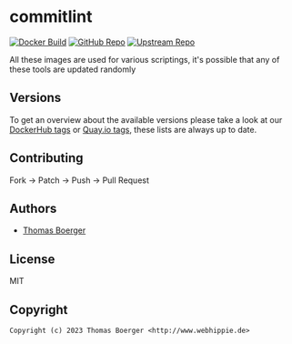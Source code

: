 # commitlint

[![Docker Build](https://github.com/toolhippie/commitlint/workflows/docker/badge.svg)](https://github.com/toolhippie/commitlint/actions?query=workflow%3Adocker) [![GitHub Repo](https://img.shields.io/badge/github-repo-yellowgreen)](https://github.com/toolhippie/commitlint) [![Upstream Repo](https://img.shields.io/badge/upstream-repo-yellow)](https://github.com/conventional-changelog/commitlint)

All these images are used for various scriptings, it's possible that any of
these tools are updated randomly

## Versions

To get an overview about the available versions please take a look at our
[DockerHub tags][dockerhub] or [Quay.io tags][quayio], these lists are always up
to date.

## Contributing

Fork -> Patch -> Push -> Pull Request

## Authors

*  [Thomas Boerger](https://github.com/tboerger)

## License

MIT

## Copyright

```console
Copyright (c) 2023 Thomas Boerger <http://www.webhippie.de>
```

[dockerhub]: https://hub.docker.com/r/toolhippie/commitlint/tags/
[quayio]: https://quay.io/repository/toolhippie/commitlint?tab=tags
